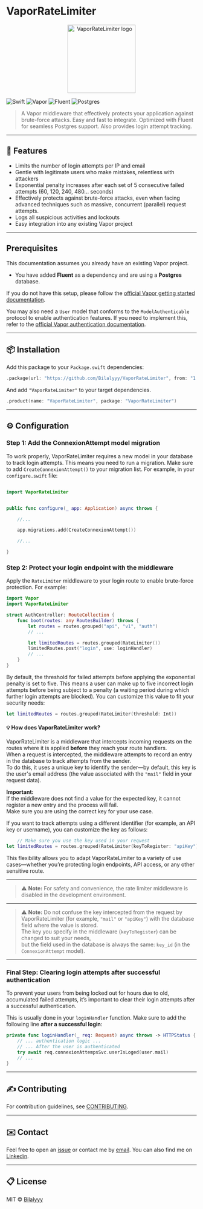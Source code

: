 <!--
  README.md for VaporRateLimiter
  https://github.com/<your-github>/VaporRateLimiter
-->

# VaporRateLimiter

<p align="center">
  <img src="https://app-soon.com/wp-content/uploads/2025/07/RateLimiter-2.png" alt="VaporRateLimiter logo" width="180">
</p>


![Swift](https://img.shields.io/badge/swift-5.9+-orange?style=flat-square)
![Vapor](https://img.shields.io/badge/vapor-4.x-green?style=flat-square)
![Fluent](https://img.shields.io/badge/fluent-required-yellow?style=flat-square)
![Postgres](https://img.shields.io/badge/postgres-required-blue?style=flat-square)


> A Vapor middleware that effectively protects your application against brute-force attacks.
> Easy and fast to integrate. Optimized with Fluent for seamless Postgres support.
> Also provides login attempt tracking.

---

## 🚀 Features

- Limits the number of login attempts per IP and email
- Gentle with legitimate users who make mistakes, relentless with attackers
- Exponential penalty increases after each set of 5 consecutive failed attempts (60, 120, 240, 480... seconds)
- Effectively protects against brute-force attacks, even when facing advanced techniques such as massive, concurrent (parallel) request attempts.
- Logs all suspicious activities and lockouts
- Easy integration into any existing Vapor project

---
## Prerequisites

This documentation assumes you already have an existing Vapor project.

- You have added **Fluent** as a dependency and are using a **Postgres** database.

If you do not have this setup, please follow the [official Vapor getting started documentation](https://docs.vapor.codes/getting-started/hello-world/).

You may also need a `User` model that conforms to the `ModelAuthenticable` protocol to enable authentication features.
If you need to implement this, refer to the [official Vapor authentication documentation](https://docs.vapor.codes/security/authentication/#model-authenticatable).

---

## 📦 Installation

Add this package to your `Package.swift` dependencies:

```swift
.package(url: "https://github.com/Bilalyyy/VaporRateLimiter", from: "1.0.0")
```

And add `"VaporRateLimiter"` to your target dependencies.

```swift
.product(name: "VaporRateLimiter", package: "VaporRateLimiter")
```

---

## ⚙️ Configuration

### Step 1: Add the ConnexionAttempt model migration

To work properly, VaporRateLimiter requires a new model in your database to track login attempts.
This means you need to run a migration.
Make sure to add `CreateConnexionAttempt()` to your migration list.
For example, in your `configure.swift` file:

```swift

import VaporRateLimiter


public func configure(_ app: Application) async throws {

    //...

    app.migrations.add(CreateConnexionAttempt())

    //...

}
```

### Step 2: Protect your login endpoint with the middleware

Apply the `RateLimiter` middleware to your login route to enable brute-force protection.
For example:

```swift
import Vapor
import VaporRateLimiter

struct AuthController: RouteCollection {
    func boot(routes: any RoutesBuilder) throws {
        let routes = routes.grouped("api", "v1", "auth")
        // ...

        let limitedRoutes = routes.grouped(RateLimiter())
        limitedRoutes.post("login", use: loginHandler)
        // ...
    }
}
```

By default, the threshold for failed attempts before applying the exponential penalty is set to five.
This means a user can make up to five incorrect login attempts before being subject to a penalty (a waiting period during which further login attempts are blocked).
You can customize this value to fit your security needs:

```swift
let limitedRoutes = routes.grouped(RateLimiter(threshold: Int))
```

#### 💡 How does VaporRateLimiter work?

VaporRateLimiter is a middleware that intercepts incoming requests on the routes where it is applied **before** they reach your route handlers.  
When a request is intercepted, the middleware attempts to record an entry in the database to track attempts from the sender.  
To do this, it uses a unique key to identify the sender—by default, this key is the user's email address (the value associated with the `"mail"` field in your request data).

**Important:**  
If the middleware does not find a value for the expected key, it cannot register a new entry and the process will fail.  
Make sure you are using the correct key for your use case.

If you want to track attempts using a different identifier (for example, an API key or username), you can customize the key as follows:

```swift
    // Make sure you use the key used in your request
let limitedRoutes = routes.grouped(RateLimiter(keyToRegister: "apiKey"))
```
This flexibility allows you to adapt VaporRateLimiter to a variety of use cases—whether you’re protecting login endpoints, API access, or any other sensitive route.

---

> ⚠️ **Note:** For safety and convenience, the rate limiter middleware is disabled in the development environment.

---

> ⚠️ **Note:** Do not confuse the key intercepted from the request by VaporRateLimiter (for example, `"mail"` or `"apiKey"`) with the database field where the value is stored.  
> The key you specify in the middleware (`keyToRegister`) can be changed to suit your needs,  
> but the field used in the database is always the same: `key_id` (in the `ConnexionAttempt` model).

---

### Final Step: Clearing login attempts after successful authentication

To prevent your users from being locked out for hours due to old, accumulated failed attempts,
it’s important to clear their login attempts after a successful authentication.

This is usually done in your `loginHandler` function.
Make sure to add the following line **after a successful login**:

```swift
private func loginHandler(_ req: Request) async throws -> HTTPStatus {
    // ... authentication logic ...
    // ... After the user is authenticated
    try await req.connexionAttempsSvc.userIsLoged(user.mail)
    // ...
}
```

---

## ✍️ Contributing

For contribution guidelines, see [CONTRIBUTING](CONTRIBUTING.md).

---

## ✉️ Contact

Feel free to open an [issue](../../issues) or contact me by [email](mailto:contact@app-soon.com).
You can also find me on [Linkedin](https://www.linkedin.com/in/gregory-larose-developpeur).

---

## 📋 License

MIT © [Bilalyyy](https://github.com/Bilalyyy)
            

